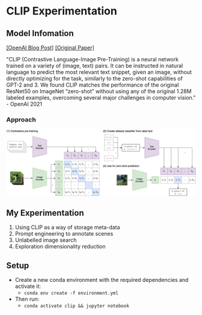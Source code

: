 # CLIP Experimentation

## Model Infomation
[[OpenAI Blog Post]](https://openai.com/blog/clip/) [[Original Paper]](https://arxiv.org/abs/2103.00020)

"CLIP (Contrastive Language-Image Pre-Training) is a neural network trained on a variety of (image, text) pairs. It can be instructed in natural language to predict the most relevant text snippet, given an image, without directly optimizing for the task, similarly to the zero-shot capabilities of GPT-2 and 3. We found CLIP matches the performance of the original ResNet50 on ImageNet “zero-shot” without using any of the original 1.28M labeled examples, overcoming several major challenges in computer vision." - OpenAI 2021

### Approach
![CLIP](presentation_images/CLIP.png)

## My Experimentation
1. Using CLIP as a way of storage meta-data
2. Prompt engineering to annotate scenes
3. Unlabelled image search
4. Exploration dimensionality reduction

## Setup
- Create a new conda environment with the required dependencies and activate it:
  - ```conda env create -f environment.yml```
- Then run:
  - ```conda activate clip && jupyter notebook```
